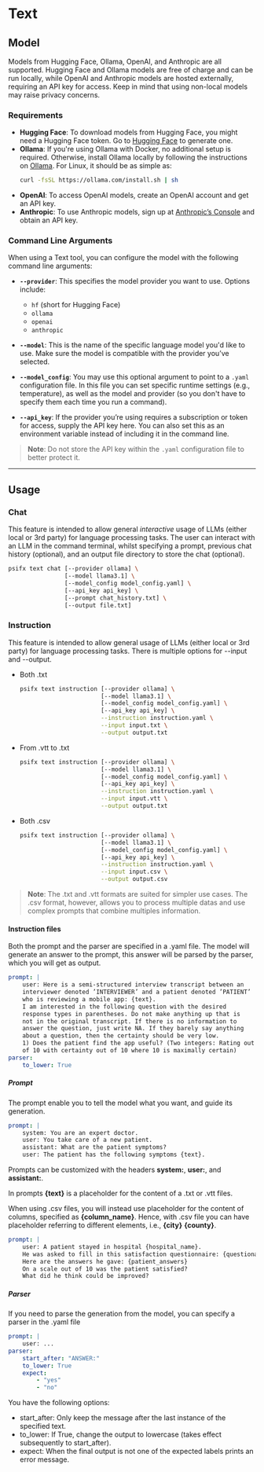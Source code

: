 # Text

## Model
Models from Hugging Face, Ollama, OpenAI, and Anthropic are all supported.
Hugging Face and Ollama models are free of charge and can be run locally, while OpenAI and Anthropic models are hosted externally, requiring an API key for access.
Keep in mind that using non-local models may raise privacy concerns.

### Requirements
- **Hugging Face**:
To download models from Hugging Face, you might need a Hugging Face token. Go to [Hugging Face](https://huggingface.co/join) to generate one.
- **Ollama**:
If you're using Ollama with Docker, no additional setup is required.
Otherwise, install Ollama locally by following the instructions on [Ollama](https://github.com/ollama/ollama).
For Linux, it should be as simple as:
  ```bash
  curl -fsSL https://ollama.com/install.sh | sh
  ```
- **OpenAI**: 
To access OpenAI models, create an OpenAI account and get an API key.
- **Anthropic**:
To use Anthropic models, sign up at [Anthropic’s Console](https://console.anthropic.com/) and obtain an API key.

### Command Line Arguments


When using a Text tool, you can configure the model with the following command line arguments:

- **`--provider`**: This specifies the model provider you want to use. Options include:
  - `hf` (short for Hugging Face)
  - `ollama`
  - `openai`
  - `anthropic`
  
- **`--model`**: This is the name of the specific language model you'd like to use. Make sure the model is compatible with the provider you’ve selected.

- **`--model_config`**: You may use this optional argument to point to a `.yaml` configuration file. In this file you can set specific runtime settings (e.g., temperature), as well as the model and provider (so you don't have to specify them each time you run a command).
- **`--api_key`**: If the provider you’re using requires a subscription or token for access, supply the API key here. You can also set this as an environment variable instead of including it in the command line.

> **Note**: Do not store the API key within the `.yaml` configuration file to better protect it. 

---

## Usage
### Chat
This feature is intended to allow general _interactive_ usage of LLMs (either local or 3rd party) for language processing tasks. The user can interact with an LLM in the command terminal, whilst specifying a prompt, previous chat history (optional), and an output file directory to store the chat (optional).
```bash
psifx text chat [--provider ollama] \
                [--model llama3.1] \
                [--model_config model_config.yaml] \
                [--api_key api_key] \
                [--prompt chat_history.txt] \
                [--output file.txt]
```

### Instruction
This feature is intended to allow general usage of LLMs (either local or 3rd party) for language processing tasks.
There is multiple options for --input and --output.
- Both .txt
    ```bash
    psifx text instruction [--provider ollama] \
                           [--model llama3.1] \
                           [--model_config model_config.yaml] \
                           [--api_key api_key] \
                           --instruction instruction.yaml \
                           --input input.txt \
                           --output output.txt
    ```
- From .vtt to .txt
    ```bash
    psifx text instruction [--provider ollama] \
                           [--model llama3.1] \
                           [--model_config model_config.yaml] \
                           [--api_key api_key] \
                           --instruction instruction.yaml \
                           --input input.vtt \
                           --output output.txt
    ```
- Both .csv
    ```bash
    psifx text instruction [--provider ollama] \
                           [--model llama3.1] \
                           [--model_config model_config.yaml] \
                           [--api_key api_key] \
                           --instruction instruction.yaml \
                           --input input.csv \
                           --output output.csv
    ```
> **Note**: The .txt and .vtt formats are suited for simpler use cases. 
> The .csv format, however, allows you to process multiple datas and use complex prompts that combine multiples information.
> 
#### Instruction files
Both the prompt and the parser are specified in a .yaml file.
The model will generate an answer to the prompt, this answer will be parsed by the parser, which you will get as output.

```yaml
prompt: |
    user: Here is a semi-structured interview transcript between an
    interviewer denoted ’INTERVIEWER’ and a patient denoted ’PATIENT’
    who is reviewing a mobile app: {text}.
    I am interested in the following question with the desired
    response types in parentheses. Do not make anything up that is
    not in the original transcript. If there is no information to
    answer the question, just write NA. If they barely say anything
    about a question, then the certainty should be very low.
    1) Does the patient find the app useful? (Two integers: Rating out
    of 10 with certainty out of 10 where 10 is maximally certain)
parser:
    to_lower: True 
```
##### Prompt
The prompt enable you to tell the model what you want, and guide its generation.

```yaml
prompt: |
    system: You are an expert doctor.
    user: You take care of a new patient.
    assistant: What are the patient symptoms?
    user: The patient has the following symptoms {text}.
```
Prompts can be customized with the headers **system:**, **user:**, and **assistant:**.

In prompts **{text}** is a placeholder for the content of a .txt or .vtt files. 

When using .csv files, you will instead use placeholder for the content of columns, specified as **{column_name}**. 
Hence, with .csv file you can have placeholder referring to different elements, i.e., **{city}** **{county}**.
```yaml
prompt: |
    user: A patient stayed in hospital {hospital_name}.
    He was asked to fill in this satisfaction questionnaire: {questionary_content}
    Here are the answers he gave: {patient_answers}
    On a scale out of 10 was the patient satisfied?
    What did he think could be improved?
```
##### Parser
If you need to parse the generation from the model, you can specify a parser in the .yaml file
```yaml
prompt: |
    user: ...
parser:
    start_after: "ANSWER:" 
    to_lower: True 
    expect:
        - "yes"
        - "no" 
```
You have the following options:
- start_after: Only keep the message after the last instance of the specified text.
- to_lower: If True, change the output to lowercase (takes effect subsequently to  start_after).
- expect: When the final output is not one of the expected labels prints an error message.
